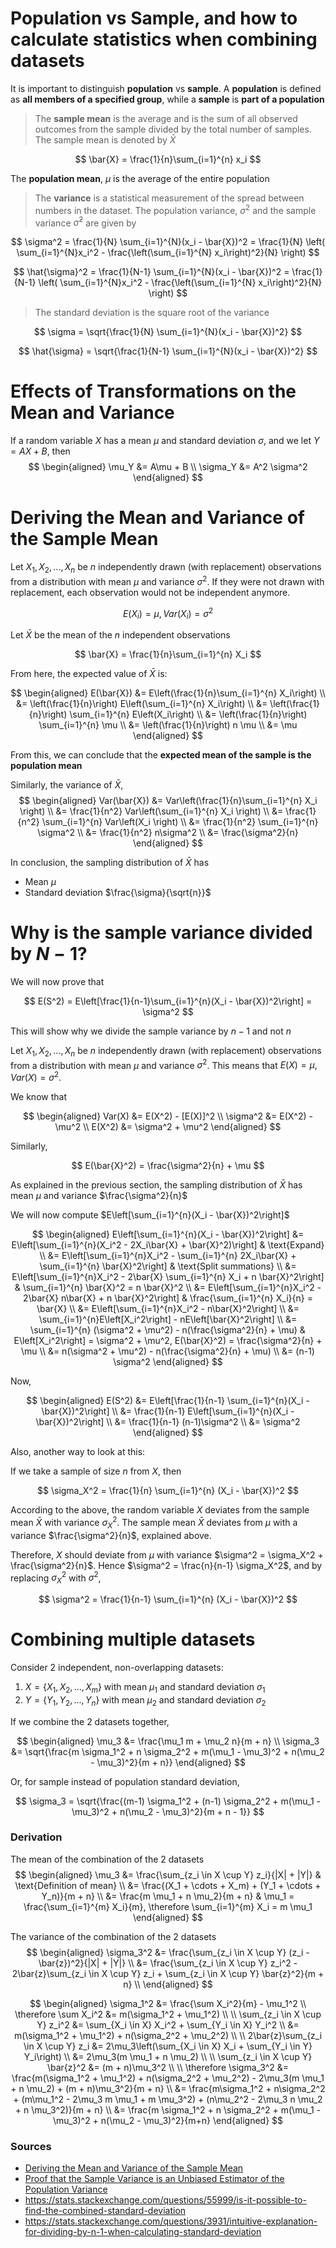 # Population vs Sample, and how to calculate statistics when combining datasets

It is important to distinguish **population** vs **sample**. A **population** is defined as **all members of a specified group**, while a **sample** is **part of a population**

 >The **sample mean** is the average and is the sum of all observed outcomes from the sample divided by the total number of samples. The sample mean is denoted by $\bar{X}$

$$
\bar{X} = \frac{1}{n}\sum_{i=1}^{n} x_i
$$

The **population mean**, $\mu$ is the average of the entire population

> The **variance** is a statistical measurement of the spread between numbers in the dataset. The population variance, $\sigma^2$ and the sample variance $\hat{\sigma}^2$ are given by

$$
\sigma^2 = \frac{1}{N} \sum_{i=1}^{N}(x_i - \bar{X})^2 = \frac{1}{N} \left( \sum_{i=1}^{N}x_i^2 - \frac{\left(\sum_{i=1}^{N} x_i\right)^2}{N} \right)
$$

$$
\hat{\sigma}^2 = \frac{1}{N-1} \sum_{i=1}^{N}(x_i - \bar{X})^2 = \frac{1}{N-1} \left( \sum_{i=1}^{N}x_i^2 - \frac{\left(\sum_{i=1}^{N} x_i\right)^2}{N} \right)
$$


> The standard deviation is the square root of the variance

$$
\sigma = \sqrt{\frac{1}{N} \sum_{i=1}^{N}(x_i - \bar{X})^2}
$$

$$
\hat{\sigma} = \sqrt{\frac{1}{N-1} \sum_{i=1}^{N}(x_i - \bar{X})^2}
$$

# Effects of Transformations on the Mean and Variance

If a random variable $X$ has a mean $\mu$ and standard deviation $\sigma$, and we let $Y = AX + B$, then
$$
\begin{aligned}
\mu_Y &= A\mu + B \\
\sigma_Y &= A^2 \sigma^2
\end{aligned}
$$

# Deriving the Mean and Variance of the Sample Mean

Let $X_1, X_2, ..., X_n$ be $n$ independently drawn (with replacement) observations from a distribution with mean $\mu$ and variance $\sigma^2$. If they were not drawn with replacement, each observation would not be independent anymore.

$$
E(X_i) = \mu, Var(X_i) = \sigma^2
$$

Let $\bar{X}$ be the mean of the $n$ independent observations

$$
\bar{X} = \frac{1}{n}\sum_{i=1}^{n} X_i
$$

From here, the expected value of $\bar{X}$ is:

$$
\begin{aligned}
E(\bar{X}) &= E\left(\frac{1}{n}\sum_{i=1}^{n} X_i\right) \\
&= \left(\frac{1}{n}\right) E\left(\sum_{i=1}^{n} X_i\right) \\
&= \left(\frac{1}{n}\right) \sum_{i=1}^{n} E\left(X_i\right) \\
&=  \left(\frac{1}{n}\right) \sum_{i=1}^{n} \mu \\
&= \left(\frac{1}{n}\right) n \mu \\
&= \mu
\end{aligned}
$$

From this, we can conclude that the **expected mean of the sample is the population mean**

Similarly, the variance of $\bar{X}$, 
$$
\begin{aligned}
Var(\bar{X}) &= Var\left(\frac{1}{n}\sum_{i=1}^{n} X_i \right) \\
&= \frac{1}{n^2} Var\left(\sum_{i=1}^{n} X_i \right) \\
&= \frac{1}{n^2} \sum_{i=1}^{n} Var\left(X_i \right) \\
&= \frac{1}{n^2} \sum_{i=1}^{n} \sigma^2 \\
&= \frac{1}{n^2} n\sigma^2 \\
&= \frac{\sigma^2}{n}
\end{aligned}
$$

In conclusion, the sampling distribution of $\bar{X}$ has
- Mean $\mu$
- Standard deviation $\frac{\sigma}{\sqrt{n}}$

# Why is the sample variance divided by $N-1$?

We will now prove that 

$$
E(S^2) = E\left[\frac{1}{n-1}\sum_{i=1}^{n}(X_i - \bar{X})^2\right] = \sigma^2
$$

This will show why we divide the sample variance by $n-1$ and not $n$

Let $X_1, X_2, ..., X_n$ be $n$ independently drawn (with replacement) observations from a distribution with mean $\mu$ and variance $\sigma^2$. This means that $E(X) = \mu, Var(X) = \sigma^2$.

We know that 

$$
\begin{aligned}
Var(X) &= E(X^2) - [E(X)]^2 \\
\sigma^2 &= E(X^2) - \mu^2 \\
E(X^2) &= \sigma^2 + \mu^2
\end{aligned}
$$

Similarly, 

$$
E(\bar{X}^2) = \frac{\sigma^2}{n} + \mu
$$

As explained in the previous section, the sampling distribution of $\bar{X}$ has mean $\mu$ and variance $\frac{\sigma^2}{n}$

We will now compute $E\left[\sum_{i=1}^{n}(X_i - \bar{X})^2\right]$

$$
\begin{aligned}
E\left[\sum_{i=1}^{n}(X_i - \bar{X})^2\right] &= E\left[\sum_{i=1}^{n}(X_i^2 - 2X_i\bar{X} + \bar{X}^2)\right] & \text{Expand} \\
&= E\left[\sum_{i=1}^{n}X_i^2 - \sum_{i=1}^{n} 2X_i\bar{X} + \sum_{i=1}^{n} \bar{X}^2\right] & \text{Split summations} \\
&= E\left[\sum_{i=1}^{n}X_i^2 - 2\bar{X} \sum_{i=1}^{n} X_i + n \bar{X}^2\right] & \sum_{i=1}^{n} \bar{X}^2 = n \bar{X}^2 \\
&= E\left[\sum_{i=1}^{n}X_i^2 - 2\bar{X} n\bar{X} + n \bar{X}^2\right] & \frac{\sum_{i=1}^{n} X_i}{n} = \bar{X} \\
&= E\left[\sum_{i=1}^{n}X_i^2 - n\bar{X}^2\right] \\
&= \sum_{i=1}^{n}E\left[X_i^2\right] - nE\left[\bar{X}^2\right] \\
&= \sum_{i=1}^{n} (\sigma^2 + \mu^2) - n(\frac{\sigma^2}{n} + \mu) & E\left[X_i^2\right] = \sigma^2 + \mu^2, E(\bar{X}^2) = \frac{\sigma^2}{n} + \mu  \\
&= n(\sigma^2 + \mu^2) - n(\frac{\sigma^2}{n} + \mu) \\
&= (n-1) \sigma^2
\end{aligned}
$$

Now, 

$$
\begin{aligned}
E(S^2) &= E\left[\frac{1}{n-1} \sum_{i=1}^{n}(X_i - \bar{X})^2\right] \\
&= \frac{1}{n-1}  E\left[\sum_{i=1}^{n}(X_i - \bar{X})^2\right] \\ 
&= \frac{1}{n-1} (n-1)\sigma^2 \\
&= \sigma^2
\end{aligned}
$$

Also, another way to look at this:

If we take a sample of size $n$ from $X$, then

$$
\sigma_X^2 = \frac{1}{n} \sum_{i=1}^{n} (X_i - \bar{X})^2
$$

According to the above, the random variable $X$ deviates from the sample mean $\bar{X}$ with variance $\sigma_X^2$. The sample mean $\bar{X}$ deviates from $\mu$ with a variance $\frac{\sigma^2}{n}$, explained above.

Therefore, $X$ should deviate from $\mu$ with variance $\sigma^2 = \sigma_X^2 + \frac{\sigma^2}{n}$. Hence $\sigma^2 = \frac{n}{n-1} \sigma_X^2$, and by replacing $\sigma_X^2$ with $\sigma^2$,

$$
\sigma^2 = \frac{1}{n-1} \sum_{i=1}^{n} (X_i - \bar{X})^2
$$

# Combining multiple datasets

Consider 2 independent, non-overlapping datasets:

1. $X = \{X_1, X_2, ..., X_m\}$ with mean $\mu_1$ and standard deviation $\sigma_1$
2. $Y = \{Y_1, Y_2, ..., Y_n\}$ with mean $\mu_2$ and standard deviation $\sigma_2$

If we combine the 2 datasets together, 

$$
\begin{aligned}
\mu_3 &= \frac{\mu_1 m + \mu_2 n}{m + n} \\
\sigma_3 &= \sqrt{\frac{m \sigma_1^2 + n \sigma_2^2 + m(\mu_1 - \mu_3)^2 + n(\mu_2 - \mu_3)^2}{m + n}}
\end{aligned}
$$

Or, for sample instead of population standard deviation,

$$
\sigma_3 = \sqrt{\frac{(m-1) \sigma_1^2 + (n-1) \sigma_2^2 + m(\mu_1 - \mu_3)^2 + n(\mu_2 - \mu_3)^2}{m + n - 1}}
$$

### Derivation

The mean of the combination of the 2 datasets
$$
\begin{aligned}
\mu_3 &= \frac{\sum_{z_i \in X \cup Y} z_i}{|X| + |Y|} & \text{Definition of mean} \\
&= \frac{(X_1 + \cdots + X_m) + (Y_1 + \cdots + Y_n)}{m + n} \\
&= \frac{m \mu_1 + n \mu_2}{m + n} & \mu_1 = \frac{\sum_{i=1}^{m} X_i}{m}, \therefore \sum_{i=1}^{m} X_i = m \mu_1
\end{aligned}
$$

The variance of the combination of the 2 datasets
$$
\begin{aligned}
\sigma_3^2 &= \frac{\sum_{z_i \in X \cup Y} (z_i - \bar{z})^2}{|X| + |Y|} \\
&= \frac{\sum_{z_i \in X \cup Y} z_i^2 - 2\bar{z}\sum_{z_i \in X \cup Y} z_i + \sum_{z_i \in X \cup Y} \bar{z}^2}{m + n} \\
\end{aligned}
$$

$$
\begin{aligned}
\sigma_1^2 &= \frac{\sum X_i^2}{m} - \mu_1^2 \\
\therefore \sum X_i^2 &= m(\sigma_1^2 + \mu_1^2) \\
\\
\sum_{z_i \in X \cup Y} z_i^2 &= \sum_{X_i \in X} X_i^2 + \sum_{Y_i \in X} Y_i^2 \\
&= m(\sigma_1^2 + \mu_1^2) + n(\sigma_2^2 + \mu_2^2) \\
\\
2\bar{z}\sum_{z_i \in X \cup Y} z_i  &= 2\mu_3\left(\sum_{X_i \in X} X_i + \sum_{Y_i \in Y} Y_i\right) \\
&= 2\mu_3(m \mu_1 + n \mu_2) \\
\\
\sum_{z_i \in X \cup Y} \bar{z}^2 &= (m + n)\mu_3^2 \\
\\
\therefore \sigma_3^2 &= \frac{m(\sigma_1^2 + \mu_1^2) + n(\sigma_2^2 + \mu_2^2) - 2\mu_3(m \mu_1 + n \mu_2) + (m + n)\mu_3^2}{m + n} \\
&= \frac{m\sigma_1^2 + n\sigma_2^2 + (m\mu_1^2 - 2\mu_3 m \mu_1  + m \mu_3^2) + (n\mu_2^2  - 2\mu_3 n \mu_2 + n \mu_3^2)}{m + n} \\
&= \frac{m \sigma_1^2 + n \sigma_2^2 + m(\mu_1 - \mu_3)^2 + n(\mu_2 - \mu_3)^2}{m+n}
\end{aligned}
$$


### Sources
- [Deriving the Mean and Variance of the Sample Mean](https://www.youtube.com/watch?v=7mYDHbrLEQo)
- [Proof that the Sample Variance is an Unbiased Estimator of the Population Variance](https://www.youtube.com/watch?v=D1hgiAla3KI)
- https://stats.stackexchange.com/questions/55999/is-it-possible-to-find-the-combined-standard-deviation
- https://stats.stackexchange.com/questions/3931/intuitive-explanation-for-dividing-by-n-1-when-calculating-standard-deviation
